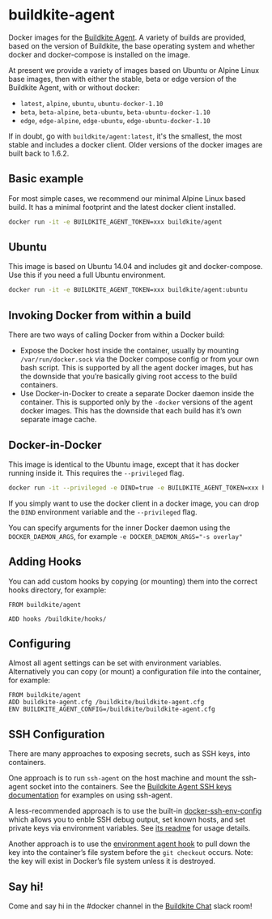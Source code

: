 # buildkite-agent

Docker images for the [Buildkite Agent](https://github.com/buildkite/agent). A variety of builds are provided, based on the version of Buildkite, the base operating system and whether docker and docker-compose is installed on the image.

At present we provide a variety of images based on Ubuntu or Alpine Linux base images, then with either the stable, beta or edge version of the Buildkite Agent, with or without docker:

 * `latest`, `alpine`, `ubuntu`, `ubuntu-docker-1.10`
 * `beta`, `beta-alpine`, `beta-ubuntu`, `beta-ubuntu-docker-1.10`
 * `edge`, `edge-alpine`, `edge-ubuntu`, `edge-ubuntu-docker-1.10`

If in doubt, go with `buildkite/agent:latest`, it's the smallest, the most stable and includes a docker client. Older versions of the docker images are built back to 1.6.2.

## Basic example

For most simple cases, we recommend our minimal Alpine Linux based build. It has a minimal footprint and the latest docker client installed.

```bash
docker run -it -e BUILDKITE_AGENT_TOKEN=xxx buildkite/agent
```

## Ubuntu

This image is based on Ubuntu 14.04 and includes git and docker-compose. Use this if you need a full Ubuntu environment.

```bash
docker run -it -e BUILDKITE_AGENT_TOKEN=xxx buildkite/agent:ubuntu
```

## Invoking Docker from within a build

There are two ways of calling Docker from within a Docker build:

* Expose the Docker host inside the container, usually by mounting `/var/run/docker.sock` via the Docker compose config or from your own bash script. This is supported by all the agent docker images, but has the downside that you’re basically giving root access to the build containers.
* Use Docker-in-Docker to create a separate Docker daemon inside the container. This is supported only by the `-docker` versions of the agent docker images. This has the downside that each build has it’s own separate image cache.

## Docker-in-Docker

This image is identical to the Ubuntu image, except that it has docker running inside it. This requires the `--privileged` flag.

```bash
docker run -it --privileged -e DIND=true -e BUILDKITE_AGENT_TOKEN=xxx buildkite/agent:ubuntu-docker
```

If you simply want to use the docker client in a docker image, you can drop the `DIND` environment variable and the `--privileged` flag.

You can specify arguments for the inner Docker daemon using the `DOCKER_DAEMON_ARGS`, for example `-e DOCKER_DAEMON_ARGS="-s overlay"`

## Adding Hooks

You can add custom hooks by copying (or mounting) them into the correct hooks directory, for example:

```
FROM buildkite/agent

ADD hooks /buildkite/hooks/
```

## Configuring

Almost all agent settings can be set with environment variables. Alternatively you can copy (or mount) a configuration file into the container, for example:

```
FROM buildkite/agent
ADD buildkite-agent.cfg /buildkite/buildkite-agent.cfg
ENV BUILDKITE_AGENT_CONFIG=/buildkite/buildkite-agent.cfg
```

## SSH Configuration

There are many approaches to exposing secrets, such as SSH keys, into containers.

One approach is to run `ssh-agent` on the host machine and mount the ssh-agent socket into the containers. See the [Buildkite Agent SSH keys documentation](https://buildkite.com/docs/agent/ssh-keys) for examples on using ssh-agent.

A less-recommended approach is to use the built-in [docker-ssh-env-config](https://github.com/buildkite/docker-ssh-env-config) which allows you to enble SSH debug output, set known hosts, and set private keys via environment variables. See [its readme](https://github.com/buildkite/docker-ssh-env-config#readme) for usage details.

Another approach is to use the [environment agent hook](https://buildkite.com/docs/agent/hooks) to pull down the key into the container’s file system before the `git checkout` occurs. Note: the key will exist in Docker’s file system unless it is destroyed.

## Say hi!

Come and say hi in the #docker channel in the [Buildkite Chat](https://chat.buildkite.com) slack room!
